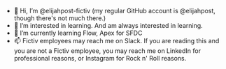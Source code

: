 - 👋 Hi, I’m @elijahpost-fictiv (my regular GitHub account is @elijahpost, though there's not much there.)
- 👀 I’m interested in learning. And am always interested in learning.
- 🌱 I’m currently learning Flow, Apex for SFDC
- 📫 Fictiv employees may reach me on Slack. If you are reading this and you are not a Fictiv employee, you may reach me on LinkedIn for professional reasons, or Instagram for Rock n' Roll reasons.
